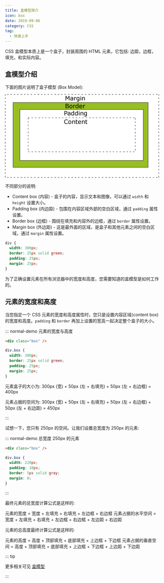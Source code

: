 ```yaml
---
title: 盒模型简介
icon: box
date: 2019-09-06
category: CSS
tag:
  - 快速上手
---
```


CSS 盒模型本质上是一个盒子，封装周围的 HTML 元素，它包括: 边距，边框，填充，和实际内容。

<!-- more -->

## 盒模型介绍

下面的图片说明了盒子模型 (Box Model):

![Box Model 示意图](/assets/code/website/css/guide/box-model.gif)

不同部分的说明:

- Content box (内容) - 盒子的内容，显示文本和图像，可以通过 `width` 和 `height` 设置大小。
- Padding box (内边距) - 包围在内容区域外部的空白区域，通过 `padding` 属性设置。
- Border box (边框) - 围绕在填充和内容外的边框，通过 `border` 属性设置。
- Margin box (外边距) - 这是最外面的区域，是盒子和其他元素之间的空白区域，通过 `margin` 属性设置。

```css
div {
  width: 300px;
  border: 25px solid green;
  padding: 25px;
  margin: 25px;
}
```

为了正确设置元素在所有浏览器中的宽度和高度，您需要知道的盒模型是如何工作的。

## 元素的宽度和高度

当您指定一个 CSS 元素的宽度和高度属性时，您只是设置内容区域(content box)的宽度和高度。`padding` 和 `border` 再加上设置的宽高一起决定整个盒子的大小。

::: normal-demo 元素的宽度与高度

```html
<div class="box" />
```

```css
div.box {
  width: 300px;
  border: 25px solid green;
  padding: 25px;
  margin: 25px;
}
```

元素盒子的大小为: 300px (宽) + 50px (左 + 右填充) + 50px (左 + 右边框) = 400px

元素占据的空间为: 300px (宽) + 50px (左 + 右填充) + 50px (左 + 右边框) + 50px (左 + 右边距) = 450px

:::

试想一下，您只有 250px 的空间。让我们设置总宽度为 250px 的元素:

::: normal-demo 总宽度 250px 的元素

```html
<div class="box" />
```

```css
div.box {
  width: 220px;
  padding: 10px;
  border: 5px solid gray;
  margin: 0;
}
```

:::

最终元素的总宽度计算公式是这样的:

元素的宽度 = 宽度 + 左填充 + 右填充 + 左边框 + 右边框
元素占据的水平空间 = 宽度 + 左填充 + 右填充 + 左边框 + 右边框 + 左边距 + 右边距

元素的总高度最终计算公式是这样的:

元素的高度 = 高度 + 顶部填充 + 底部填充 + 上边框 + 下边框
元素占据的垂直空间 = 高度 + 顶部填充 + 底部填充 + 上边框 + 下边框 + 上边距 + 下边距

::: tip

更多相关可见 [盒模型](../intro/box.md)

:::
